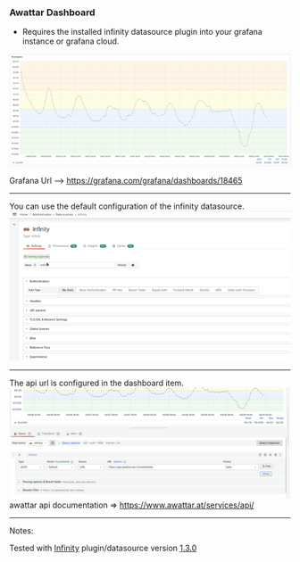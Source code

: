 ### Awattar Dashboard

* Requires the installed infinity datasource plugin into your grafana instance or grafana cloud.

![Awattar](../Awattar/awattar.png "Awattar Dashboard")

Grafana Url --> https://grafana.com/grafana/dashboards/18465

---
You can use the default configuration of the infinity datasource.
![Datasource config](../Awattar/infinity_datasource.gif "Datasource config")

---
The api url is configured in the dashboard item.
![](../Awattar/dashboard_item.png "Dashboard item")
awattar api documentation => https://www.awattar.at/services/api/

---
Notes:

Tested with [Infinity](https://sriramajeyam.com/grafana-infinity-datasource/ "Infinity plugin/datasource")
 plugin/datasource version [1.3.0](https://github.com/yesoreyeram/grafana-infinity-datasource/releases/tag/v1.3.0)
